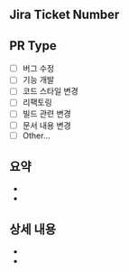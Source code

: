 ## Jira Ticket Number

## PR Type

<!-- Please check the one that applies to this PR using "x". -->

- [ ] 버그 수정
- [ ] 기능 개발
- [ ] 코드 스타일 변경
- [ ] 리팩토링
- [ ] 빌드 관련 변경
- [ ] 문서 내용 변경
- [ ] Other…

## 요약

-
-

## 상세 내용

-
-
